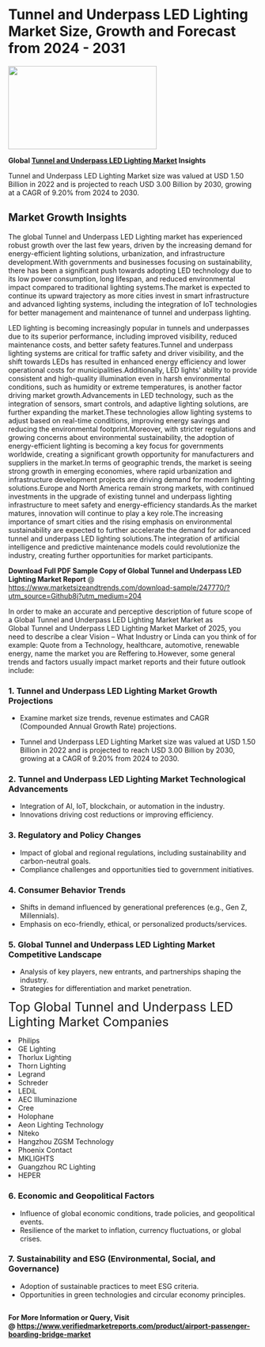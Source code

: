 <H1>Tunnel and Underpass LED Lighting Market Size, Growth and Forecast from 2024 - 2031</H1><img class="aligncenter size-medium wp-image-584254" src="https://thirdeyenews.in/wp-content/uploads/2024/09/Global-Market-Research-300x168.jpeg" alt="" width="300" height="168" /><p><strong>Global&nbsp;<a href="https://www.marketsizeandtrends.com/download-sample/247770/?utm_source=Github8j?utm_medium=204">Tunnel and Underpass LED Lighting Market</a> Insights</strong></p><p>Tunnel and Underpass LED Lighting Market size was valued at USD 1.50 Billion in 2022 and is projected to reach USD 3.00 Billion by 2030, growing at a CAGR of 9.20% from 2024 to 2030.</p><p><h2>Market Growth Insights</h2> <p>The global Tunnel and Underpass LED Lighting market has experienced robust growth over the last few years, driven by the increasing demand for energy-efficient lighting solutions, urbanization, and infrastructure development.With governments and businesses focusing on sustainability, there has been a significant push towards adopting LED technology due to its low power consumption, long lifespan, and reduced environmental impact compared to traditional lighting systems.The market is expected to continue its upward trajectory as more cities invest in smart infrastructure and advanced lighting systems, including the integration of IoT technologies for better management and maintenance of tunnel and underpass lighting.</p> <p>LED lighting is becoming increasingly popular in tunnels and underpasses due to its superior performance, including improved visibility, reduced maintenance costs, and better safety features.Tunnel and underpass lighting systems are critical for traffic safety and driver visibility, and the shift towards LEDs has resulted in enhanced energy efficiency and lower operational costs for municipalities.Additionally, LED lights' ability to provide consistent and high-quality illumination even in harsh environmental conditions, such as humidity or extreme temperatures, is another factor driving market growth.Advancements in LED technology, such as the integration of sensors, smart controls, and adaptive lighting solutions, are further expanding the market.These technologies allow lighting systems to adjust based on real-time conditions, improving energy savings and reducing the environmental footprint.Moreover, with stricter regulations and growing concerns about environmental sustainability, the adoption of energy-efficient lighting is becoming a key focus for governments worldwide, creating a significant growth opportunity for manufacturers and suppliers in the market.In terms of geographic trends, the market is seeing strong growth in emerging economies, where rapid urbanization and infrastructure development projects are driving demand for modern lighting solutions.Europe and North America remain strong markets, with continued investments in the upgrade of existing tunnel and underpass lighting infrastructure to meet safety and energy-efficiency standards.As the market matures, innovation will continue to play a key role.The increasing importance of smart cities and the rising emphasis on environmental sustainability are expected to further accelerate the demand for advanced tunnel and underpass LED lighting solutions.The integration of artificial intelligence and predictive maintenance models could revolutionize the industry, creating further opportunities for market participants.</p> <p><span class=""><strong>Download Full PDF Sample Copy of Global Tunnel and Underpass LED Lighting Market Report</strong> @ <a href="https://www.marketsizeandtrends.com/download-sample/247770/?utm_source=Github8j?utm_medium=204" target="_blank">https://www.marketsizeandtrends.com/download-sample/247770/?utm_source=Github8j?utm_medium=204</a></span></p><p>In order to make an accurate and perceptive description of future scope of a Global&nbsp;Tunnel and Underpass LED Lighting Market Market as Global&nbsp;Tunnel and Underpass LED Lighting Market Market of 2025, you need to describe a clear Vision &ndash; What Industry or Linda can you think of for example: Quote from a Technology, healthcare, automotive, renewable energy, name the market you are Reffering to.However, some general trends and factors usually impact market reports and their future outlook include:</p><h3>1.&nbsp;<strong>Tunnel and Underpass LED Lighting Market Growth Projections</strong></h3><ul><li>Examine market size trends, revenue estimates and CAGR (Compounded Annual Growth Rate) projections.</li><li><p>Tunnel and Underpass LED Lighting Market size was valued at USD 1.50 Billion in 2022 and is projected to reach USD 3.00 Billion by 2030, growing at a CAGR of 9.20% from 2024 to 2030.</p></li></ul><h3>2.&nbsp;<strong>Tunnel and Underpass LED Lighting Market Technological Advancements</strong></h3><ul><li>Integration of AI, IoT, blockchain, or automation in the industry.</li><li>Innovations driving cost reductions or improving efficiency.</li></ul><h3>3.&nbsp;<strong>Regulatory and Policy Changes</strong></h3><ul><li>Impact of global and regional regulations, including sustainability and carbon-neutral goals.</li><li>Compliance challenges and opportunities tied to government initiatives.</li></ul><h3>4.&nbsp;<strong>Consumer Behavior Trends</strong></h3><ul><li>Shifts in demand influenced by generational preferences (e.g., Gen Z, Millennials).</li><li>Emphasis on eco-friendly, ethical, or personalized products/services.</li></ul><h3>5.&nbsp;<strong>Global Tunnel and Underpass LED Lighting Market Competitive Landscape</strong></h3><ul><li>Analysis of key players, new entrants, and partnerships shaping the industry.</li><li>Strategies for differentiation and market penetration.</li></ul><p data-pm-slice="1 1 []"><span style="color: inherit; font-family: inherit; font-size: 25px;">Top Global Tunnel and Underpass LED Lighting Market Companies</span></p><div class="" data-test-id=""><p><li>Philips</li><li> GE Lighting</li><li> Thorlux Lighting</li><li> Thorn Lighting</li><li> Legrand</li><li> Schreder</li><li> LEDiL</li><li> AEC Illuminazione</li><li> Cree</li><li> Holophane</li><li> Aeon Lighting Technology</li><li> Niteko</li><li> Hangzhou ZGSM Technology</li><li> Phoenix Contact</li><li> MKLIGHTS</li><li> Guangzhou RC Lighting</li><li> HEPER</li></p></div><h3>6.&nbsp;<strong>Economic and Geopolitical Factors</strong></h3><ul><li>Influence of global economic conditions, trade policies, and geopolitical events.</li><li>Resilience of the market to inflation, currency fluctuations, or global crises.</li></ul><h3>7.&nbsp;<strong>Sustainability and ESG (Environmental, Social, and Governance)</strong></h3><ul><li>Adoption of sustainable practices to meet ESG criteria.</li><li>Opportunities in green technologies and circular economy principles.</li></ul><h2><strong style="font-size: 14px;">For More Information or Query, Visit @&nbsp;</strong><a style="background-color: #ffffff; font-size: 14px;" href="https://www.marketsizeandtrends.com/report/tunnel-and-underpass-led-lighting-market/" target="_blank">https://www.verifiedmarketreports.com/product/airport-passenger-boarding-bridge-market</a></h2>